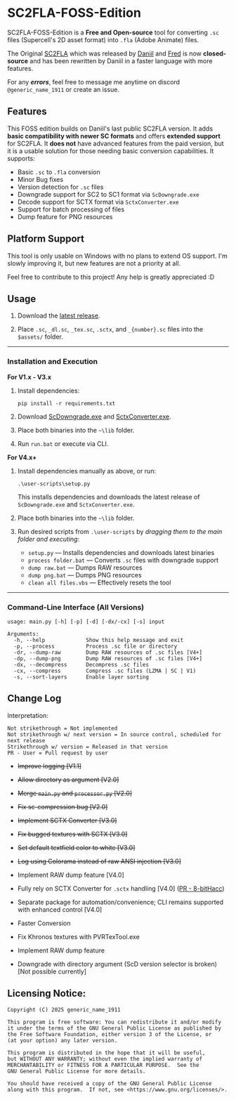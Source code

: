 # SC2FLA-FOSS-Edition

SC2FLA-FOSS-Edition is a **Free and Open-source** tool for converting `.sc` files (Supercell's 2D asset format) into `.fla` (Adobe Animate) files.

The Original [SC2FLA](https://github.com/sc-workshop/SC) which was released by [Daniil](https://github.com/daniil-sv) and [Fred](https://github.com/pavidloq) is now **closed-source** and has been rewritten by Daniil in a faster language with more features. 

For any **_errors_**, feel free to message me anytime on discord `@generic_name_1911` or create an issue.

## Features

This FOSS edition builds on Daniil's last public SC2FLA version. It adds **basic compatibility with newer SC formats** and offers **extended support** for SC2FLA. It **does not** have advanced features from the paid version, but it is a usable solution for those needing basic conversion capabilities. It supports:

- Basic `.sc` to `.fla` conversion
- Minor Bug fixes
- Version detection for `.sc` files
- Downgrade support for SC2 to SC1 format via `ScDowngrade.exe`
- Decode support for SCTX format via `SctxConverter.exe`
- Support for batch processing of files
- Dump feature for PNG resources

## Platform Support

This tool is only usable on Windows with no plans to extend OS support. I'm slowly improving it, but new features are not a priority at all.

Feel free to contribute to this project! Any help is greatly appreciated :D

## Usage

1. Download the [latest release](https://github.com/GenericName1911/SC2FLA-FOSS-Edition/releases/).

2. Place `.sc`, `_dl.sc`, `_tex.sc`, `.sctx`, and `_{number}.sc` files into the `$assets/` folder.

---

### Installation and Execution

**For V1.x - V3.x**

1. Install dependencies:

   ```
   pip install -r requirements.txt
   ```

2. Download [ScDowngrade.exe](https://github.com/Daniil-SV/ScDowngrade/releases) and [SctxConverter.exe](https://github.com/Daniil-SV/SCTX-Converter/releases).

3. Place both binaries into the `~\lib` folder.

4. Run `run.bat` or execute via CLI.

**For V4.x+**

1. Install dependencies manually as above, or run:

   ```
   .\user-scripts\setup.py
   ```

   This installs dependencies and downloads the latest release of `ScDowngrade.exe` and `SctxConverter.exe`.

2. Place both binaries into the `~\lib` folder.

3. Run desired scripts from `.\user-scripts` by _dragging them to the main folder and executing_:

   * `setup.py` — Installs dependencies and downloads latest binaries
   * `process folder.bat` — Converts `.sc` files with downgrade support
   * `dump raw.bat` — Dumps RAW resources
   * `dump png.bat` — Dumps PNG resources
   * `clean all files.vbs` — Effectively resets the tool

---

### Command-Line Interface (All Versions)

```
usage: main.py [-h] [-p] [-d] [-dx/-cx] [-s] input

Arguments:
  -h, --help             Show this help message and exit  
  -p, --process          Process .sc file or directory  
  -dr, --dump-raw        Dump RAW resources of .sc files [V4+]
  -dp, --dump-png        Dump RAW resources of .sc files [V4+]  
  -dx, --decompress      Decompress .sc files  
  -cx, --compress        Compress .sc files (LZMA | SC | V1)  
  -s, --sort-layers      Enable layer sorting  
```


## Change Log

Interpretation:

```
Not strikethrough = Not implemented  
Not strikethrough w/ next version = In source control, scheduled for next release  
Strikethrough w/ version = Released in that version
PR - User = Pull request by user  
```

* ~~Improve logging [V1.1]~~
* ~~Allow directory as argument [V2.0]~~
* ~~Merge `main.py` and `processor.py` [V2.0]~~
* ~~Fix sc-compression bug [V2.0]~~
* ~~Implement SCTX Converter [V3.0]~~
* ~~Fix bugged textures with SCTX [V3.0]~~
* ~~Set default textfield color to white [V3.0]~~
* ~~Log using Colorama instead of raw ANSI injection [V3.0]~~
* Implement RAW dump feature [V4.0]
* Fully rely on SCTX Converter for `.sctx` handling [V4.0] ([PR - 8-bitHacc](https://github.com/GenericName1911/SC2FLA-FOSS-Edition/pull/2))
* Separate package for automation/convenience; CLI remains supported with enhanced control [V4.0]
* Faster Conversion
* Fix Khronos textures with PVRTexTool.exe
* Implement RAW dump feature

* Downgrade with directory argument (ScD version selector is broken) [Not possible currently]

## Licensing Notice:

```
Copyright (C) 2025 generic_name_1911

This program is free software: You can redistribute it and/or modify
it under the terms of the GNU General Public License as published by
the Free Software Foundation, either version 3 of the License, or
(at your option) any later version.

This program is distributed in the hope that it will be useful,
but WITHOUT ANY WARRANTY; without even the implied warranty of
MERCHANTABILITY or FITNESS FOR A PARTICULAR PURPOSE.  See the
GNU General Public License for more details.

You should have received a copy of the GNU General Public License
along with this program.  If not, see <https://www.gnu.org/licenses/>.
```
